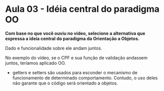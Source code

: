 # Aula 03 - Idéia central do paradigma OO

**Com base no que você ouviu no vídeo, selecione a alternativa que expressa a ideia central do paradigma da Orientação a Objetos.**

Dado e funcionalidade sobre ele andam juntos.

No exemplo do vídeo, se o CPF e sua função de validação andassem juntos, teríamos aplicado OO.

- getters e setters são usados para esconder o mecanismo de funcionamento de determinado comportamento. Contudo, o uso deles não garante que o código será orientado a objetos.
